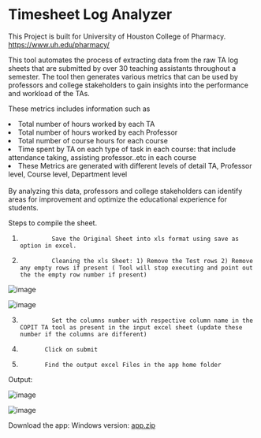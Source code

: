 # Timesheet Log Analyzer
This Project is built for University of Houston College of Pharmacy.
https://www.uh.edu/pharmacy/

This tool automates the process of extracting data from the raw TA log sheets that are submitted by over 30 teaching assistants throughout a semester. 
The tool then generates various metrics that can be used by professors and college stakeholders to gain insights into the performance and workload of the TAs. 

These metrics includes information such as 

<li>Total number of hours worked by each TA</li>
<li>Total number of hours worked by each Professor</li>
<li>Total number of course hours for each course</li>
<li> Time spent by TA on each type of task in each course: that include attendance taking, assisting professor..etc in each course</li>
<li> These Metrics are generated with different levels of detail TA, Professor level, Course level, Department level</li>

<br>
By analyzing this data, professors and college stakeholders can identify areas for improvement and optimize the educational experience for students.



 
Steps to compile the sheet.
 
1)              Save the Original Sheet into xls format using save as option in excel.
 
2)              Cleaning the xls Sheet: 1) Remove the Test rows 2) Remove any empty rows if present ( Tool will stop executing and point out the the empty row number if present)

![image](https://user-images.githubusercontent.com/19888725/227493680-88b725d2-1cbc-4c68-800a-f92fae42c115.png)

 ![image](https://user-images.githubusercontent.com/19888725/227493716-1ddf95ae-d3da-42b1-b0dd-554423fddf3c.png)

 
3)              Set the columns number with respective column name in the COPIT TA tool as present in the input excel sheet (update these number if the columns are different)
 
 
 
4)            Click on submit
 
5)            Find the output excel Files in the app home folder
 
 
 
Output:
 
 
 ![image](https://user-images.githubusercontent.com/19888725/227493763-6c037b06-27c5-4b5b-b8d4-f173a3c67d19.png)

 
 

 ![image](https://user-images.githubusercontent.com/19888725/227493819-7659a2c2-3172-4801-ab2a-3e7a3b6b57cc.png)

 

Download the app: 
Windows version: [app.zip](https://drive.google.com/file/d/1mRMLqY4XeVuYleD1aAz3luuITUT_4yxH/view?usp=share_link)



